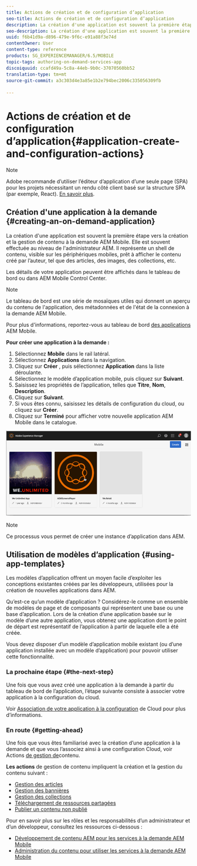 ```yaml
---
title: Actions de création et de configuration d’application
seo-title: Actions de création et de configuration d’application
description: La création d'une application est souvent la première étape vers la création et la gestion de contenu à la demande AEM Mobile. Consultez cette page pour en savoir plus.
seo-description: La création d'une application est souvent la première étape vers la création et la gestion de contenu à la demande AEM Mobile. Consultez cette page pour en savoir plus.
uuid: f6b41d9a-d896-479e-9f6c-e91a88f3e74d
contentOwner: User
content-type: reference
products: SG_EXPERIENCEMANAGER/6.5/MOBILE
topic-tags: authoring-on-demand-services-app
discoiquuid: ccafd49a-5c8a-44eb-9b0c-37070560bb52
translation-type: tm+mt
source-git-commit: a3c303d4e3a85e1b2e794bec2006c335056309fb

---
```



# Actions de création et de configuration d’application{#application-create-and-configuration-actions}

>[!NOTE]
>
>Adobe recommande d’utiliser l’éditeur d’application d’une seule page (SPA) pour les projets nécessitant un rendu côté client basé sur la structure SPA (par exemple, React). [En savoir plus](/help/sites-developing/spa-overview.md).

## Création d&#39;une application à la demande {#creating-an-on-demand-application}

La création d&#39;une application est souvent la première étape vers la création et la gestion de contenu à la demande AEM Mobile. Elle est souvent effectuée au niveau de l&#39;administrateur AEM. Il représente un shell de contenu, visible sur les périphériques mobiles, prêt à afficher le contenu créé par l’auteur, tel que des articles, des images, des collections, etc.

Les détails de votre application peuvent être affichés dans le tableau de bord ou dans AEM Mobile Control Center.

>[!NOTE]
>
>Le tableau de bord est une série de mosaïques utiles qui donnent un aperçu du contenu de l&#39;application, des métadonnées et de l&#39;état de la connexion à la demande AEM Mobile.
>
>Pour plus d&#39;informations, reportez-vous au tableau de bord [des applications](/help/mobile/mobile-apps-ondemand-application-dashboard.md) AEM Mobile.

**Pour créer une application à la demande :**

1. Sélectionnez **Mobile** dans le rail latéral.
1. Sélectionnez **Applications** dans la navigation.
1. Cliquez sur **Créer** , puis sélectionnez **Application** dans la liste déroulante.
1. Sélectionnez le modèle d’application mobile, puis cliquez sur **Suivant**.
1. Saisissez les propriétés de l’application, telles que **Titre**, **Nom**, **Description**.
1. Cliquez sur **Suivant**.
1. Si vous êtes connu, saisissez les détails de configuration du cloud, ou cliquez sur **Créer**.
1. Cliquez sur **Terminé** pour afficher votre nouvelle application AEM Mobile dans le catalogue.

![chlimage_1](assets/chlimage_1.gif)

>[!NOTE]
>
>Ce processus vous permet de créer une instance d’application dans AEM.

## Utilisation de modèles d’application {#using-app-templates}

Les modèles d’application offrent un moyen facile d’exploiter les conceptions existantes créées par les développeurs, utilisées pour la création de nouvelles applications dans AEM.

Qu’est-ce qu’un modèle d’application ? Considérez-le comme un ensemble de modèles de page et de composants qui représentent une base ou une base d’application.
Lors de la création d’une application basée sur le modèle d’une autre application, vous obtenez une application dont le point de départ est représentatif de l’application à partir de laquelle elle a été créée.

Vous devez disposer d’un modèle d’application mobile existant (ou d’une application installée avec un modèle d’application) pour pouvoir utiliser cette fonctionnalité.

### La prochaine étape {#the-next-step}

Une fois que vous avez créé une application à la demande à partir du tableau de bord de l’application, l’étape suivante consiste à associer votre application à la configuration du cloud.

Voir [Association de votre application à la configuration](/help/mobile/mobile-on-demand-associating-an-on-demand-app-to-cloud-configuration.md) de Cloud pour plus d’informations.

### En route {#getting-ahead}

Une fois que vous êtes familiarisé avec la création d’une application à la demande et que vous l’associez ainsi à une configuration Cloud, voir Actions [de gestion de](/help/mobile/mobile-apps-ondemand-manage-content-ondemand.md)contenu.

**Les actions** de gestion de contenu impliquent la création et la gestion du contenu suivant :

* [Gestion des articles](/help/mobile/mobile-on-demand-managing-articles.md)
* [Gestion des bannières](/help/mobile/mobile-on-demand-managing-banners.md)
* [Gestion des collections](/help/mobile/mobile-on-demand-managing-collections.md)
* [Téléchargement de ressources partagées](/help/mobile/mobile-on-demand-shared-resources.md)
* [Publier un contenu non publié](/help/mobile/mobile-on-demand-publishing-unpublishing.md)

Pour en savoir plus sur les rôles et les responsabilités d’un administrateur et d’un développeur, consultez les ressources ci-dessous :

* [Développement de contenu AEM pour les services à la demande AEM Mobile](/help/mobile/aem-mobile-on-demand.md)
* [Administration du contenu pour utiliser les services à la demande AEM Mobile](/help/mobile/aem-mobile.md)
